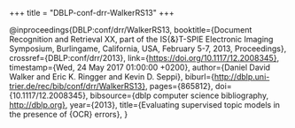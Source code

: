 +++
title = "DBLP-conf-drr-WalkerRS13"
+++

@inproceedings{DBLP:conf/drr/WalkerRS13,
   booktitle={Document Recognition and Retrieval XX, part of the IS{\&}T-SPIE
Electronic Imaging Symposium, Burlingame, California, USA, February
5-7, 2013, Proceedings},
   crossref={DBLP:conf/drr/2013},
   link={https://doi.org/10.1117/12.2008345},
   timestamp={Wed, 24 May 2017 01:00:00 +0200},
   author={Daniel David Walker and
Eric K. Ringger and
Kevin D. Seppi},
   biburl={http://dblp.uni-trier.de/rec/bib/conf/drr/WalkerRS13},
   pages={865812},
   doi={10.1117/12.2008345},
   bibsource={dblp computer science bibliography, http://dblp.org},
   year={2013},
   title={Evaluating supervised topic models in the presence of {OCR} errors},
}
